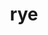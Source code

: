 ---
category: 3-letters
denotation: null
name: rye
reference_link: https://www.etymonline.com/word/rye
root_language: null
root_name: null
title: rye
type: free
word_sums:
- respelling: rye
  sum: 'Rye + '
---